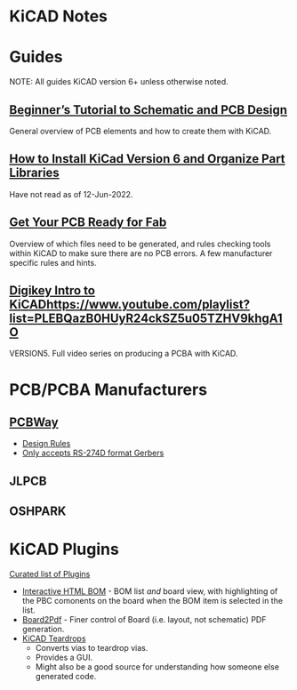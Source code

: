 # KiCAD Notes

# Guides

NOTE: All guides KiCAD version 6+ unless otherwise noted.

## [Beginner’s Tutorial to Schematic and PCB Design](https://circuitstate.com/tutorials/getting-started-with-kicad-version-6-beginners-tutorial-to-schematic-and-pcb-design/)

General overview of PCB elements and how to create them with KiCAD.

## [How to Install KiCad Version 6 and Organize Part Libraries](https://circuitstate.com/tutorials/how-to-install-kicad-version-6-and-organize-part-libraries/)

Have not read as of 12-Jun-2022.

## [Get Your PCB Ready for Fab](https://circuitstate.com/tutorials/how-to-get-your-kicad-pcb-design-ready-for-fabrication-kicad-version-6-tutorial/) 

Overview of which files need to be generated, and rules checking tools within KiCAD to make sure there are no PCB errors.  A few manufacturer specific rules and hints.

## [Digikey Intro to KiCAD]()https://www.youtube.com/playlist?list=PLEBQazB0HUyR24ckSZ5u05TZHV9khgA1O

VERSION5.  Full video series on producing a PCBA with KiCAD.

# PCB/PCBA Manufacturers

## [PCBWay](https://www.pcbway.com/)

* [Design Rules](https://www.pcbway.com/capabilities.html#:~:text=PCB%20Capabilities%20%2D%20Quick%2Dturn%20PCB)
* [Only accepts RS-274D format Gerbers](https://circuitstate.com/tutorials/how-to-get-your-kicad-pcb-design-ready-for-fabrication-kicad-version-6-tutorial/)

## JLPCB
## OSHPARK

# KiCAD Plugins

[Curated list of Plugins](https://github.com/joanbono/awesome-kicad)

* [Interactive HTML BOM](https://github.com/openscopeproject/InteractiveHtmlBom) - BOM list _and_ board view, with highlighting of the PBC comonents on the board when the BOM item is selected in the list.
* [Board2Pdf](https://gitlab.com/dennevi/Board2Pdf/) - Finer control of Board (i.e. layout, not schematic) PDF generation.
* [KiCAD Teardrops](https://github.com/stimulu/kicad-teardrops)
    * Converts vias to teardrop vias.  
    * Provides a GUI.
    * Might also be a good source for understanding how someone else generated code.